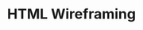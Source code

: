 ---
layout: post
title:  "HTML Wireframing"
day:    "Thu, April 21"
time:   "11 AM - 1 PM"
meta:   "Sometimes we need to fastly design and layout a page. Or we need to see how it works inside a browser. In this lecture we work with CSS frameworks that help us accomplish just that"
---